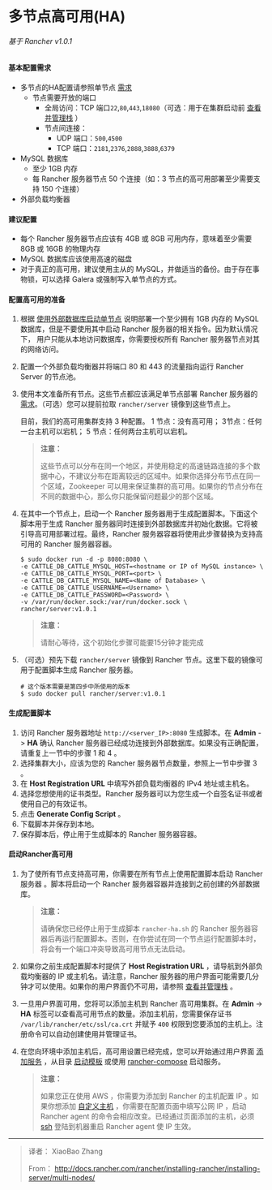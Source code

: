 # 多节点高可用(HA)

###### 基于 Rancher v1.0.1

#### 基本配置需求

- 多节点的HA配置请参照单节点 [需求]()
	- 节点需要开放的端口
		- 全局访问：TCP 端口`22`,`80`,`443`,`18080`（可选：用于在集群启动前 [查看并管理栈]() ）
		- 节点间连接：
			- UDP 端口：`500`,`4500`
			- TCP 端口：`2181`,`2376`,`2888`,`3888`,`6379`
- MySQL 数据库
	- 至少 1GB 内存
	- 每 Rancher 服务器节点 50 个连接（如：3 节点的高可用部署至少需要支持 150 个连接）
- 外部负载均衡器

#### 建议配置
- 每个 Rancher 服务器节点应该有 4GB 或 8GB 可用内存，意味着至少需要 8GB 或 16GB 的物理内存
- MySQL 数据库应该使用高速的磁盘
- 对于真正的高可用，建议使用主从的 MySQL，并做适当的备份。由于存在事物锁，可以选择 Galera 或强制写入单节点的方式。

#### 配置高可用的准备
1. 根据 [使用外部数据库启动单节点]() 说明部署一个至少拥有 1GB 内存的 MySQL 数据库，但是不要使用其中启动 Rancher 服务器的相关指令。因为默认情况下， 用户只能从本地访问数据库，你需要授权所有 Rancher 服务器节点对其的网络访问。
2. 配置一个外部负载均衡器并将端口 80 和 443 的流量指向运行 Rancher Server 的节点池。
3. 使用本文准备所有节点。这些节点都应该满足单节点部署 Rancher 服务器的[需求]()。（可选）您可以提前拉取 `rancher/server` 镜像到这些节点上。

	目前，我们的高可用集群支持 3 种配置。 1 节点：没有高可用； 3节点：任何一台主机可以宕机； 5 节点：任何两台主机可以宕机。
	> **注意：**
	>
	> 这些节点可以分布在同一个地区，并使用稳定的高速链路连接的多个数据中心，不建议分布在距离较远的区域中。如果你选择分布节点在同一个区域，Zookeeper 可以用来保证集群的高可用。如果你的节点分布在不同的数据中心，那么你只能保留问题最少的那个区域。

4. 在其中一个节点上，启动一个 Rancher 服务器用于生成配置脚本。下面这个脚本用于生成 Rancher 服务器同时连接到外部数据库并初始化数据。它将被引导高可用部署过程。最终，Rancher 服务器容器将使用此步骤替换为支持高可用的 Rancher 服务器容器。
	
	```
	$ sudo docker run -d -p 8080:8080 \
	-e CATTLE_DB_CATTLE_MYSQL_HOST=<hostname or IP of MySQL instance> \
	-e CATTLE_DB_CATTLE_MYSQL_PORT=<port> \
	-e CATTLE_DB_CATTLE_MYSQL_NAME=<Name of Database> \
	-e CATTLE_DB_CATTLE_USERNAME=<Username> \
	-e CATTLE_DB_CATTLE_PASSWORD=<Password> \
	-v /var/run/docker.sock:/var/run/docker.sock \
	rancher/server:v1.0.1
	```
	> **注意：**
	>
	> 请耐心等待，这个初始化步骤可能要15分钟才能完成
	
5. （可选）预先下载 `rancher/server` 镜像到 Rancher 节点。这里下载的镜像可用于配置脚本生成 Rancher 服务器。
	
	```
	# 这个版本需要是第四步中所使用的版本
	$ sudo docker pull rancher/server:v1.0.1
	```

#### 生成配置脚本
1. 访问 Rancher 服务器地址 `http://<server_IP>:8080` 生成脚本。在 **Admin** -> **HA** 确认 Rancher 服务器已经成功连接到外部数据库。如果没有正确配置，请重复上一节中的步骤 1 和 4 。
2. 选择集群大小，应该为您的 Rancher 服务器节点数量，参照上一节中步骤 3 。
3. 在 **Host Registration URL** 中填写外部负载均衡器的 IPv4 地址或主机名。
4. 选择您想使用的证书类型。Rancher 服务器可以为您生成一个自签名证书或者使用自己的有效证书。
5. 点击 **Generate Config Script** 。
6. 下载脚本并保存到本地。
7. 保存脚本后，停止用于生成脚本的 Rancher 服务器容器。

#### 启动Rancher高可用
1. 为了使所有节点支持高可用，你需要在所有节点上使用配置脚本启动 Rancher 服务器 。脚本将启动一个 Rancher 服务器容器并连接到之前创建的外部数据库。

	> **注意：**
	> 
	> 请确保您已经停止用于生成脚本 `rancher-ha.sh` 的 Rancher 服务器容器后再运行配置脚本。否则，在你尝试在同一个节点运行配置脚本时，将会有一个端口冲突导致高可用节点无法启动。

2. 如果你之前生成配置脚本时提供了 **Host Registration URL** ，请导航到外部负载均衡器的 IP 或主机名。请注意，Rancher 服务器的用户界面可能需要几分钟才可以使用。如果你的用户界面仍不可用，请参照 [查看并管理栈]() 。
3. 一旦用户界面可用，您将可以添加主机到 Rancher 高可用集群。在 **Admin** -> **HA** 标签可以查看高可用节点的数量。添加主机前，您需要保存证书 `/var/lib/rancher/etc/ssl/ca.crt` 并赋予 `400` 权限到您要添加的主机上。注册命令可以自动创建使用并管理证书。
4. 在您向环境中添加主机后，高可用设置已经完成，您可以开始通过用户界面 [添加服务]() ，从目录 [启动模板]() 或使用 [rancher-compose]() 启动服务。
	> **注意：**
	>
	> 如果您正在使用 AWS ，你需要为添加到 Rancher 的主机配置 IP 。如果你想添加 [自定义主机]() ，你需要在配置页面中填写公网 IP ，启动 Rancher agent 的命令会相应改变。已经通过页面添加的主机，必须 [ssh]() 登陆到机器重启 Rancher agent 使 IP 生效。

----
> 译者： XiaoBao Zhang
> 
> From： http://docs.rancher.com/rancher/installing-rancher/installing-server/multi-nodes/